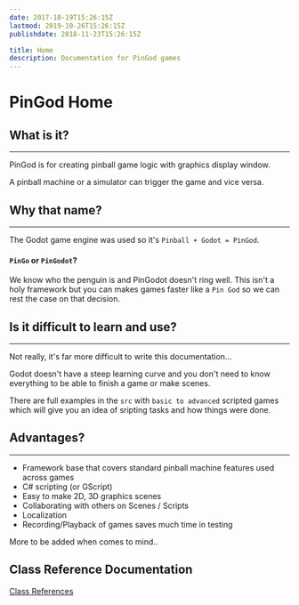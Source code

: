 ```yaml
---
date: 2017-10-19T15:26:15Z
lastmod: 2019-10-26T15:26:15Z
publishdate: 2018-11-23T15:26:15Z

title: Home
description: Documentation for PinGod games
---
```


# PinGod Home

## What is it?
---

PinGod is for creating pinball game logic with graphics display window.

A pinball machine or a simulator can trigger the game and vice versa.

## Why that name?
---

The Godot game engine was used so it's `Pinball + Godot = PinGod`.

#### `PinGo` or `PinGodot`?  

We know who the penguin is and PinGodot doesn't ring well. This isn't a holy framework but you can makes games faster like a `Pin God` so we can rest the case on that decision.

## Is it difficult to learn and use?
---

Not really, it's far more difficult to write this documentation...

Godot doesn't have a steep learning curve and you don't need to know everything to be able to finish a game or make scenes.

There are full examples in the `src` with `basic to advanced` scripted games which will give you an idea of sripting tasks and how things were done.

## Advantages?
---

- Framework base that covers standard pinball machine features used across games
- C# scripting (or GScript)
- Easy to make 2D, 3D graphics scenes
- Collaborating with others on Scenes / Scripts
- Localization
- Recording/Playback of games saves much time in testing

More to be added when comes to mind..

## Class Reference Documentation

[Class References](/PinGod.VP.Examples/html)
